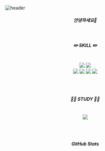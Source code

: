 ![header](https://capsule-render.vercel.app/api?type=venom&height=200&text=soljiiii's&color=ADDB83)

<div align="center">

  <h5>안녕하세요👋</h5>

  <br/>

  <h5>✏️ SKILL ✏️</h5> <br/>
  <img src="https://img.shields.io/badge/Java-004CFF?style=flat-square&logo=OpenJDK&logoColor=white"/>
  <img src="https://img.shields.io/badge/Spring Boot-00ED17?style=flat-square&logo=springboot&logoColor=white"/>
  <br/>
  <img src="https://img.shields.io/badge/HTML5-FF0000?style=flat-square&logo=HTML5&logoColor=white"/>
  <img src="https://img.shields.io/badge/CSS3-0077FF?style=flat-square&logo=css3&logoColor=white"/>
  <img src="https://img.shields.io/badge/JavaScript-FFEE00?style=flat-square&logo=javascript&logoColor=white"/>
  <img src="https://img.shields.io/badge/React-61DAFB?style=flat-square&logo=react&logoColor=white"/>

<br/><br/>
  
  <h5>👩‍💻 STUDY 👩‍💻</h5> <br/>
   <a href="https://www.notion.so/soljiiii/571156c64a2c497687e601e28f770c5c?pvs=4"><img src="https://img.shields.io/badge/notion-black?style=flat-square&logo=notion&logoColor=white"/></a>

<br/><br/>

  <h5>GitHub Stats</h5>
</div>

